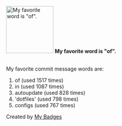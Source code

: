 <img src="https://my-badges.github.io/my-badges/favorite-word.png" alt="My favorite word is &quot;of&quot;." title="My favorite word is &quot;of&quot;." width="128">
<strong>My favorite word is &quot;of&quot;.</strong>
<br><br>

My favorite commit message words are:

1. of (used 1517 times)
2. in (used 1087 times)
3. autoupdate (used 828 times)
4. 'dotfiles' (used 798 times)
5. configs (used 767 times)


Created by <a href="https://github.com/my-badges/my-badges">My Badges</a>